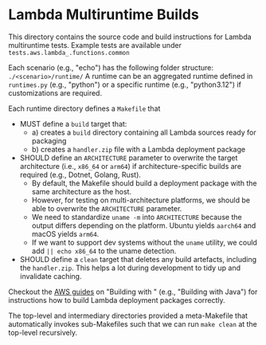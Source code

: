 # Lambda Multiruntime Builds

This directory contains the source code and build instructions for Lambda multiruntime tests.
Example tests are available under `tests.aws.lambda_.functions.common`

Each scenario (e.g., "echo") has the following folder structure: `./<scenario>/runtime/`
A runtime can be an aggregated runtime defined in `runtimes.py` (e.g., "python") or
a specific runtime (e.g., "python3.12") if customizations are required.

Each runtime directory defines a `Makefile` that
* MUST define a `build` target that:
  * a) creates a `build` directory containing all Lambda sources ready for packaging
  * b) creates a `handler.zip` file with a Lambda deployment package
* SHOULD define an `ARCHITECTURE` parameter to overwrite the target architecture (i.e., `x86_64` or `arm64`)
  if architecture-specific builds are required (e.g., Dotnet, Golang, Rust).
  * By default, the Makefile should build a deployment package with the same architecture as the host.
  * However, for testing on multi-architecture platforms, we should be able to overwrite the `ARCHITECTURE` parameter.
  * We need to standardize `uname -m` into `ARCHITECTURE` because the output differs depending on the platform.
    Ubuntu yields `aarch64` and macOS yields `arm64`.
  * If we want to support dev systems without the `uname` utility, we could add `|| echo x86_64` to the uname detection.
* SHOULD define a `clean` target that deletes any build artefacts, including the `handler.zip`.
  This helps a lot during development to tidy up and invalidate caching.

Checkout the [AWS guides](https://docs.aws.amazon.com/lambda/latest/dg/gettingstarted-package.html) on
"Building with <language>" (e.g., "Building with Java") for instructions how to
build Lambda deployment packages correctly.

The top-level and intermediary directories provided a meta-Makefile that automatically invokes sub-Makefiles such that
we can run `make clean` at the top-level recursively.
